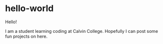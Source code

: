 # hello-world
Hello!

I am a student learning coding at Calvin College. Hopefully I can post some fun projects on here.
